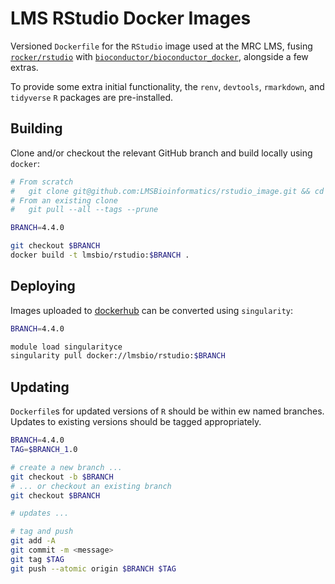 # LMS RStudio Docker Images

Versioned `Dockerfile` for the `RStudio` image used at the MRC LMS, fusing
[`rocker/rstudio`](https://hub.docker.com/r/rocker/rstudio)
with
[`bioconductor/bioconductor_docker`](https://hub.docker.com/r/bioconductor/bioconductor_docker),
alongside a few extras.

To provide some extra initial functionality, the `renv`, `devtools`, `rmarkdown`,
and `tidyverse` `R` packages are pre-installed.

## Building

Clone and/or checkout the relevant GitHub branch and build locally using `docker`:

```bash
# From scratch
#   git clone git@github.com:LMSBioinformatics/rstudio_image.git && cd rstudio_image
# From an existing clone
#   git pull --all --tags --prune

BRANCH=4.4.0

git checkout $BRANCH
docker build -t lmsbio/rstudio:$BRANCH .
```

## Deploying

Images uploaded to
[dockerhub](https://hub.docker.com/repository/docker/lmsbio/rstudio)
can be converted using `singularity`:

```bash
BRANCH=4.4.0

module load singularityce
singularity pull docker://lmsbio/rstudio:$BRANCH
```

## Updating

`Dockerfile`s for updated versions of `R` should be within ew named branches.
Updates to existing versions should be tagged appropriately.

```bash
BRANCH=4.4.0
TAG=$BRANCH_1.0

# create a new branch ...
git checkout -b $BRANCH
# ... or checkout an existing branch
git checkout $BRANCH

# updates ...

# tag and push
git add -A
git commit -m <message>
git tag $TAG
git push --atomic origin $BRANCH $TAG
```
